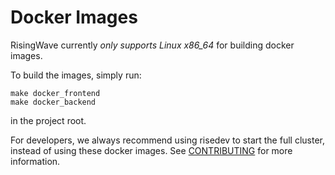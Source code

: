 # Docker Images

RisingWave currently *only supports Linux x86_64* for building docker images.

To build the images, simply run:

```
make docker_frontend
make docker_backend
```

in the project root.

For developers, we always recommend using risedev to start the full cluster, instead of using these docker images.
See [CONTRIBUTING](../CONTRIBUTING.md) for more information.
